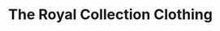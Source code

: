---
title: "The Royal Collection Clothing"
url: /columbus/the-royal-collection-clothing/
shop: clothes
---
